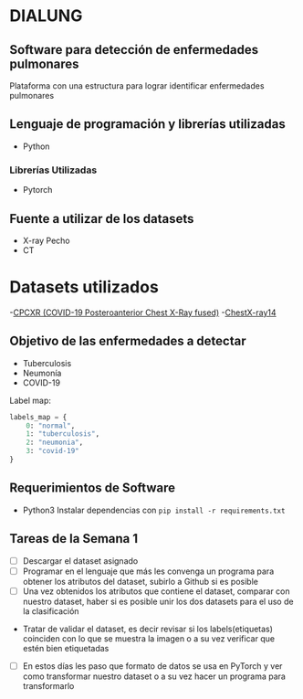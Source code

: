 # DIALUNG
## Software para detección de enfermedades pulmonares
Plataforma con una estructura para lograr identificar enfermedades pulmonares
## Lenguaje de programación y librerías utilizadas
- Python 
### Librerías Utilizadas
- Pytorch
## Fuente a utilizar de los datasets
- X-ray Pecho
- CT
# Datasets utilizados
-[CPCXR (COVID-19 Posteroanterior Chest X-Ray fused)](https://paperswithcode.com/dataset/cpcxr)
-[ChestX-ray14](https://stanfordmlgroup.github.io/projects/chexnet/)

## Objetivo de las enfermedades a detectar
- Tuberculosis
- Neumonía
- COVID-19

Label map:
```python
labels_map = {
    0: "normal",
    1: "tuberculosis",
    2: "neumonia",
    3: "covid-19"
}
```

## Requerimientos de Software
- Python3
Instalar dependencias con `pip install -r requirements.txt`

## Tareas de la Semana 1 
- [ ] Descargar el dataset asignado
- [ ] Programar en el lenguaje que más les convenga un programa para obtener los atributos del dataset, subirlo a Github si es posible
- [ ] Una vez obtenidos los atributos que contiene el dataset, comparar con nuestro dataset, haber si es posible unir los dos datasets para el uso de la clasificación
- [ ](Opcional) Tratar de validar el dataset, es decir revisar si los labels(etiquetas) coinciden con lo que se muestra la imagen o a su vez verificar que estén bien etiquetadas
- [ ] En estos días les paso que formato de datos se usa en PyTorch y ver como transformar nuestro dataset o a su vez hacer un programa para transformarlo
